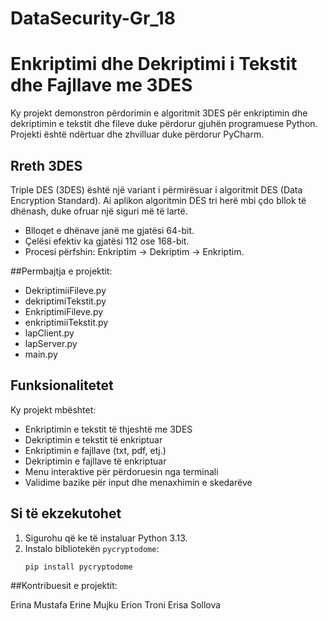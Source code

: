 # DataSecurity-Gr_18
# Enkriptimi dhe Dekriptimi i Tekstit dhe Fajllave me 3DES

Ky projekt demonstron përdorimin e algoritmit 3DES për enkriptimin dhe dekriptimin e tekstit dhe fileve duke përdorur gjuhën programuese Python. Projekti është ndërtuar dhe zhvilluar duke përdorur PyCharm.

##  Rreth 3DES

Triple DES (3DES) është një variant i përmirësuar i algoritmit DES (Data Encryption Standard). Ai aplikon algoritmin DES tri herë mbi çdo bllok të dhënash, duke ofruar një siguri më të lartë.

- Blloqet e dhënave janë me gjatësi 64-bit.
- Çelësi efektiv ka gjatësi 112 ose 168-bit.
- Procesi përfshin: Enkriptim → Dekriptim → Enkriptim.

##Permbajtja e projektit:

- DekriptimiiFileve.py
- dekriptimiTekstit.py
- EnkriptimiFileve.py
- enkriptimiiTekstit.py
- lapClient.py
- lapServer.py
- main.py

## Funksionalitetet

Ky projekt mbështet:

- Enkriptimin e tekstit të thjeshtë me 3DES
- Dekriptimin e tekstit të enkriptuar
- Enkriptimin e fajllave (txt, pdf, etj.)
- Dekriptimin e fajllave të enkriptuar
- Menu interaktive për përdoruesin nga terminali
- Validime bazike për input dhe menaxhimin e skedarëve

## Si të ekzekutohet

1. Sigurohu që ke të instaluar Python 3.13.
2. Instalo bibliotekën `pycryptodome`:
   ```bash
   pip install pycryptodome

##Kontribuesit e projektit:

Erina Mustafa
Erine Mujku
Erion Troni
Erisa Sollova
